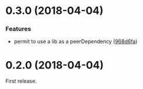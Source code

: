 <a name="0.3.0"></a>

# 0.3.0 (2018-04-04)

### Features

* permit to use a lib as a peerDependency ([968d6fa](https://github.com/noelmace/nx-packagr/commit/968d6fa))

<a name="0.2.0"></a>

# 0.2.0 (2018-04-04)

First release.
